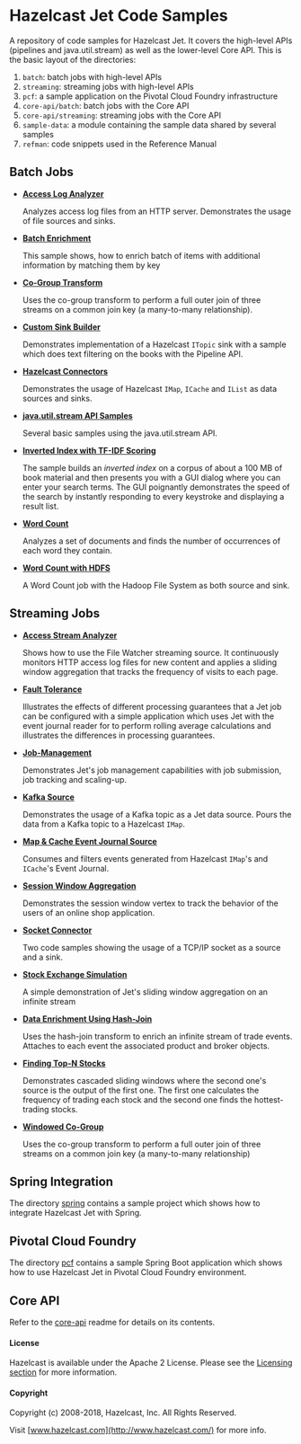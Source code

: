 # Hazelcast Jet Code Samples

A repository of code samples for Hazelcast Jet. It covers the high-level
APIs (pipelines and java.util.stream) as well as the lower-level Core API.
This is the basic layout of the directories:

1. `batch`: batch jobs with high-level APIs
2. `streaming`: streaming jobs with high-level APIs
4. `pcf`: a sample application on the Pivotal Cloud Foundry infrastructure
3. `core-api/batch`: batch jobs with the Core API
3. `core-api/streaming`: streaming jobs with the Core API
4. `sample-data`: a module containing the sample data shared by
   several samples
5. `refman`: code snippets used in the Reference Manual

## Batch Jobs

- **[Access Log Analyzer](batch/access-log-analyzer/src/main/java/AccessLogAnalyzer.java)**

  Analyzes access log files from an HTTP server. Demonstrates the usage
  of file sources and sinks.

- **[Batch Enrichment](batch/batch-enrichment/src/main/java/)**

    This sample shows, how to enrich batch of items with additional
    information by matching them by key

- **[Co-Group Transform](batch/co-group/src/main/java/CoGroup.java)**

  Uses the co-group transform to perform a full outer join of three
  streams on a common join key (a many-to-many relationship).

- **[Custom Sink Builder](batch/custom-sink-builder/src/main/java)**

	Demonstrates implementation of a Hazelcast `ITopic` sink with a sample
	which does text filtering on the books with the	Pipeline API.

- **[Hazelcast Connectors](batch/hazelcast-connectors/src/main/java)**

	Demonstrates the usage of Hazelcast `IMap`, `ICache` and `IList` as
	data sources and sinks.

- **[java.util.stream API Samples](batch/java.util.stream/src/main/java)**

	Several basic samples using the java.util.stream API.

- **[Inverted Index with TF-IDF Scoring](batch/tf-idf/src/main/java/TfIdf.java)**

    The sample builds an _inverted index_ on a corpus of about a 100 MB of book
    material and then presents you with a GUI dialog where you can enter
    your search terms. The GUI poignantly demonstrates the speed of the
    search by instantly responding to every keystroke and displaying a
    result list.

- **[Word Count](batch/wordcount/src/main/java/WordCount.java)**

	Analyzes a set of documents and finds the number of occurrences of
	each word they contain.

- **[Word Count with HDFS](batch/wordcount-hadoop/src/main/java/HadoopWordCount.java)**

   A Word Count job with the Hadoop File System as both source and sink.
   
## Streaming Jobs

- **[Access Stream Analyzer](streaming/access-stream-analyzer/src/main/java/AccessStreamAnalyzer.java)**

    Shows how to use the File Watcher streaming source. It continuously
     monitors HTTP access log files for new content and applies a sliding
     window aggregation that tracks the frequency of visits to each page.

- **[Fault Tolerance](streaming/fault-tolerance/src/main/java/FaultTolerance.java)**

    Illustrates the effects of different processing guarantees that
    a Jet job can be configured with a simple application which uses Jet with the event journal reader for
    to perform rolling average calculations and illustrates the differences in processing guarantees.

- **[Job-Management](streaming/job-management/src/main/java/)**

    Demonstrates Jet's job management capabilities with job submission, job tracking and scaling-up.

- **[Kafka Source](streaming/kafka-source/src/main/java/KafkaSource.java)**

	Demonstrates the usage of a Kafka topic as a Jet data source. Pours
	the data from a Kafka topic to a Hazelcast `IMap`.

- **[Map & Cache Event Journal Source](streaming/event-journal-source/src/main/java/)**

	Consumes and filters events generated from Hazelcast `IMap`'s and `ICache`'s
	Event Journal.

- **[Session Window Aggregation](streaming/session-windows/src/main/java/SessionWindow.java)**

  Demonstrates the session window vertex to track the behavior of the
  users of an online shop application.

- **[Socket Connector](streaming/socket-connector/src/main/java)**

 	Two code samples showing the usage of a TCP/IP socket as a source
 	and a sink.

- **[Stock Exchange Simulation](streaming/stock-exchange/src/main/java)**

    A simple demonstration of Jet's sliding window aggregation on an infinite stream

- **[Data Enrichment Using Hash-Join](streaming/streaming-enrichment/src/main/java/StreamingEnrichment.java)**

	Uses the hash-join transform to enrich an infinite stream of trade
	events. Attaches to each event the associated product and broker
	objects.

- **[Finding Top-N Stocks](streaming/top-n-stocks/src/main/java/TopNStocks.java)**

    Demonstrates cascaded sliding windows where the second one's source
    is the output of the first one. The first one calculates the
    frequency 	of trading each stock and the second one finds the
    hottest-trading stocks.

- **[Windowed Co-Group](streaming/windowed-cogroup/src/main/java)**

    Uses the co-group transform to perform a full outer join of three
    streams on a common join key (a many-to-many relationship)

## Spring Integration

The directory [spring](spring) contains a sample project which shows how to integrate 
Hazelcast Jet with Spring.
 			
## Pivotal Cloud Foundry

The directory [pcf](pcf) contains a sample Spring Boot application which shows how to use Hazelcast Jet in Pivotal Cloud Foundry environment. 

## Core API

Refer to the [core-api](core-api) readme for details on its contents.

#### License

Hazelcast is available under the Apache 2 License. Please see the 
[Licensing section](http://docs.hazelcast.org/docs/latest-dev/manual/html-single/index.html#licensing) 
for more information.

#### Copyright

Copyright (c) 2008-2018, Hazelcast, Inc. All Rights Reserved.

Visit [www.hazelcast.com](http://www.hazelcast.com/) for more info.
